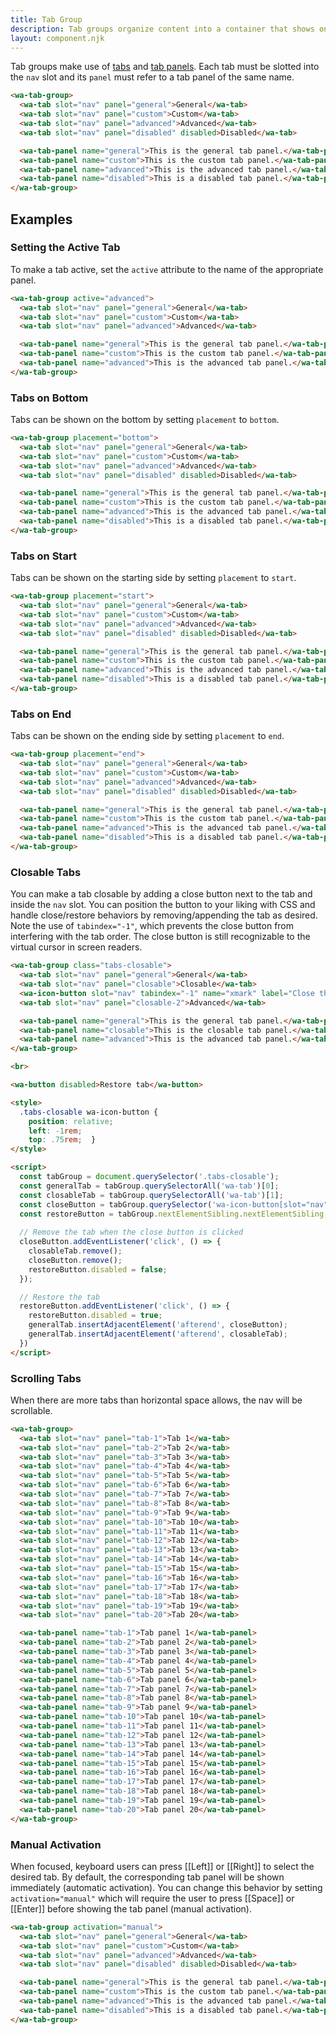 ```yaml
---
title: Tab Group
description: Tab groups organize content into a container that shows one section at a time.
layout: component.njk
---
```


Tab groups make use of [tabs](/components/tab) and [tab panels](/components/tab-panel). Each tab must be slotted into the `nav` slot and its `panel` must refer to a tab panel of the same name.

```html {.example}
<wa-tab-group>
  <wa-tab slot="nav" panel="general">General</wa-tab>
  <wa-tab slot="nav" panel="custom">Custom</wa-tab>
  <wa-tab slot="nav" panel="advanced">Advanced</wa-tab>
  <wa-tab slot="nav" panel="disabled" disabled>Disabled</wa-tab>

  <wa-tab-panel name="general">This is the general tab panel.</wa-tab-panel>
  <wa-tab-panel name="custom">This is the custom tab panel.</wa-tab-panel>
  <wa-tab-panel name="advanced">This is the advanced tab panel.</wa-tab-panel>
  <wa-tab-panel name="disabled">This is a disabled tab panel.</wa-tab-panel>
</wa-tab-group>
```

## Examples

### Setting the Active Tab

To make a tab active, set the `active` attribute to the name of the appropriate panel.

```html {.example}
<wa-tab-group active="advanced">
  <wa-tab slot="nav" panel="general">General</wa-tab>
  <wa-tab slot="nav" panel="custom">Custom</wa-tab>
  <wa-tab slot="nav" panel="advanced">Advanced</wa-tab>

  <wa-tab-panel name="general">This is the general tab panel.</wa-tab-panel>
  <wa-tab-panel name="custom">This is the custom tab panel.</wa-tab-panel>
  <wa-tab-panel name="advanced">This is the advanced tab panel.</wa-tab-panel>
</wa-tab-group>
```

### Tabs on Bottom

Tabs can be shown on the bottom by setting `placement` to `bottom`.

```html {.example}
<wa-tab-group placement="bottom">
  <wa-tab slot="nav" panel="general">General</wa-tab>
  <wa-tab slot="nav" panel="custom">Custom</wa-tab>
  <wa-tab slot="nav" panel="advanced">Advanced</wa-tab>
  <wa-tab slot="nav" panel="disabled" disabled>Disabled</wa-tab>

  <wa-tab-panel name="general">This is the general tab panel.</wa-tab-panel>
  <wa-tab-panel name="custom">This is the custom tab panel.</wa-tab-panel>
  <wa-tab-panel name="advanced">This is the advanced tab panel.</wa-tab-panel>
  <wa-tab-panel name="disabled">This is a disabled tab panel.</wa-tab-panel>
</wa-tab-group>
```

### Tabs on Start

Tabs can be shown on the starting side by setting `placement` to `start`.

```html {.example}
<wa-tab-group placement="start">
  <wa-tab slot="nav" panel="general">General</wa-tab>
  <wa-tab slot="nav" panel="custom">Custom</wa-tab>
  <wa-tab slot="nav" panel="advanced">Advanced</wa-tab>
  <wa-tab slot="nav" panel="disabled" disabled>Disabled</wa-tab>

  <wa-tab-panel name="general">This is the general tab panel.</wa-tab-panel>
  <wa-tab-panel name="custom">This is the custom tab panel.</wa-tab-panel>
  <wa-tab-panel name="advanced">This is the advanced tab panel.</wa-tab-panel>
  <wa-tab-panel name="disabled">This is a disabled tab panel.</wa-tab-panel>
</wa-tab-group>
```

### Tabs on End

Tabs can be shown on the ending side by setting `placement` to `end`.

```html {.example}
<wa-tab-group placement="end">
  <wa-tab slot="nav" panel="general">General</wa-tab>
  <wa-tab slot="nav" panel="custom">Custom</wa-tab>
  <wa-tab slot="nav" panel="advanced">Advanced</wa-tab>
  <wa-tab slot="nav" panel="disabled" disabled>Disabled</wa-tab>

  <wa-tab-panel name="general">This is the general tab panel.</wa-tab-panel>
  <wa-tab-panel name="custom">This is the custom tab panel.</wa-tab-panel>
  <wa-tab-panel name="advanced">This is the advanced tab panel.</wa-tab-panel>
  <wa-tab-panel name="disabled">This is a disabled tab panel.</wa-tab-panel>
</wa-tab-group>
```

### Closable Tabs

You can make a tab closable by adding a close button next to the tab and inside the `nav` slot. You can position the button to your liking with CSS and handle close/restore behaviors by removing/appending the tab as desired. Note the use of `tabindex="-1"`, which prevents the close button from interfering with the tab order. The close button is still recognizable to the virtual cursor in screen readers.

```html {.example}
<wa-tab-group class="tabs-closable">
  <wa-tab slot="nav" panel="general">General</wa-tab>
  <wa-tab slot="nav" panel="closable">Closable</wa-tab>
  <wa-icon-button slot="nav" tabindex="-1" name="xmark" label="Close the closable tab"></wa-icon-button>
  <wa-tab slot="nav" panel="closable-2">Advanced</wa-tab>

  <wa-tab-panel name="general">This is the general tab panel.</wa-tab-panel>
  <wa-tab-panel name="closable">This is the closable tab panel.</wa-tab-panel>
  <wa-tab-panel name="advanced">This is the advanced tab panel.</wa-tab-panel>
</wa-tab-group>

<br>

<wa-button disabled>Restore tab</wa-button>

<style>
  .tabs-closable wa-icon-button {
    position: relative;
    left: -1rem;
    top: .75rem;  }
</style>

<script>
  const tabGroup = document.querySelector('.tabs-closable');
  const generalTab = tabGroup.querySelectorAll('wa-tab')[0];
  const closableTab = tabGroup.querySelectorAll('wa-tab')[1];
  const closeButton = tabGroup.querySelector('wa-icon-button[slot="nav"]');
  const restoreButton = tabGroup.nextElementSibling.nextElementSibling;
  
  // Remove the tab when the close button is clicked
  closeButton.addEventListener('click', () => {
    closableTab.remove();
    closeButton.remove();
    restoreButton.disabled = false;
  });

  // Restore the tab
  restoreButton.addEventListener('click', () => {
    restoreButton.disabled = true;
    generalTab.insertAdjacentElement('afterend', closeButton);
    generalTab.insertAdjacentElement('afterend', closableTab);
  })
</script>
```

### Scrolling Tabs

When there are more tabs than horizontal space allows, the nav will be scrollable.

```html {.example}
<wa-tab-group>
  <wa-tab slot="nav" panel="tab-1">Tab 1</wa-tab>
  <wa-tab slot="nav" panel="tab-2">Tab 2</wa-tab>
  <wa-tab slot="nav" panel="tab-3">Tab 3</wa-tab>
  <wa-tab slot="nav" panel="tab-4">Tab 4</wa-tab>
  <wa-tab slot="nav" panel="tab-5">Tab 5</wa-tab>
  <wa-tab slot="nav" panel="tab-6">Tab 6</wa-tab>
  <wa-tab slot="nav" panel="tab-7">Tab 7</wa-tab>
  <wa-tab slot="nav" panel="tab-8">Tab 8</wa-tab>
  <wa-tab slot="nav" panel="tab-9">Tab 9</wa-tab>
  <wa-tab slot="nav" panel="tab-10">Tab 10</wa-tab>
  <wa-tab slot="nav" panel="tab-11">Tab 11</wa-tab>
  <wa-tab slot="nav" panel="tab-12">Tab 12</wa-tab>
  <wa-tab slot="nav" panel="tab-13">Tab 13</wa-tab>
  <wa-tab slot="nav" panel="tab-14">Tab 14</wa-tab>
  <wa-tab slot="nav" panel="tab-15">Tab 15</wa-tab>
  <wa-tab slot="nav" panel="tab-16">Tab 16</wa-tab>
  <wa-tab slot="nav" panel="tab-17">Tab 17</wa-tab>
  <wa-tab slot="nav" panel="tab-18">Tab 18</wa-tab>
  <wa-tab slot="nav" panel="tab-19">Tab 19</wa-tab>
  <wa-tab slot="nav" panel="tab-20">Tab 20</wa-tab>

  <wa-tab-panel name="tab-1">Tab panel 1</wa-tab-panel>
  <wa-tab-panel name="tab-2">Tab panel 2</wa-tab-panel>
  <wa-tab-panel name="tab-3">Tab panel 3</wa-tab-panel>
  <wa-tab-panel name="tab-4">Tab panel 4</wa-tab-panel>
  <wa-tab-panel name="tab-5">Tab panel 5</wa-tab-panel>
  <wa-tab-panel name="tab-6">Tab panel 6</wa-tab-panel>
  <wa-tab-panel name="tab-7">Tab panel 7</wa-tab-panel>
  <wa-tab-panel name="tab-8">Tab panel 8</wa-tab-panel>
  <wa-tab-panel name="tab-9">Tab panel 9</wa-tab-panel>
  <wa-tab-panel name="tab-10">Tab panel 10</wa-tab-panel>
  <wa-tab-panel name="tab-11">Tab panel 11</wa-tab-panel>
  <wa-tab-panel name="tab-12">Tab panel 12</wa-tab-panel>
  <wa-tab-panel name="tab-13">Tab panel 13</wa-tab-panel>
  <wa-tab-panel name="tab-14">Tab panel 14</wa-tab-panel>
  <wa-tab-panel name="tab-15">Tab panel 15</wa-tab-panel>
  <wa-tab-panel name="tab-16">Tab panel 16</wa-tab-panel>
  <wa-tab-panel name="tab-17">Tab panel 17</wa-tab-panel>
  <wa-tab-panel name="tab-18">Tab panel 18</wa-tab-panel>
  <wa-tab-panel name="tab-19">Tab panel 19</wa-tab-panel>
  <wa-tab-panel name="tab-20">Tab panel 20</wa-tab-panel>
</wa-tab-group>
```

### Manual Activation

When focused, keyboard users can press [[Left]] or [[Right]] to select the desired tab. By default, the corresponding tab panel will be shown immediately (automatic activation). You can change this behavior by setting `activation="manual"` which will require the user to press [[Space]] or [[Enter]] before showing the tab panel (manual activation).

```html {.example}
<wa-tab-group activation="manual">
  <wa-tab slot="nav" panel="general">General</wa-tab>
  <wa-tab slot="nav" panel="custom">Custom</wa-tab>
  <wa-tab slot="nav" panel="advanced">Advanced</wa-tab>
  <wa-tab slot="nav" panel="disabled" disabled>Disabled</wa-tab>

  <wa-tab-panel name="general">This is the general tab panel.</wa-tab-panel>
  <wa-tab-panel name="custom">This is the custom tab panel.</wa-tab-panel>
  <wa-tab-panel name="advanced">This is the advanced tab panel.</wa-tab-panel>
  <wa-tab-panel name="disabled">This is a disabled tab panel.</wa-tab-panel>
</wa-tab-group>
```
